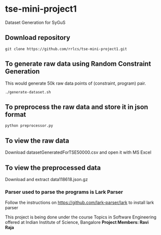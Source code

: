 # tse-mini-project1
Dataset Generation for SyGuS

## Download repository
```
git clone https://github.com/rrlcs/tse-mini-project1.git
```

## To generate raw data using Random Constraint Generation
This would generate 50k raw data points of (constraint, program) pair.
```
./generate-dataset.sh
```

## To preprocess the raw data and store it in json format
```
python preprocessor.py
```

## To view the raw data
Download datasetGeneratedForTSE50000.csv and open it with MS Excel

## To view the preprocessed data
Download and extract data118618.json.gz

### Parser used to parse the programs is Lark Parser 
Follow the instructions on https://github.com/lark-parser/lark to install lark parser




This project is being done under the course Topics in Software Engineering offered at Indian Institute of Science, Bangalore
**Project Members: Ravi Raja**
